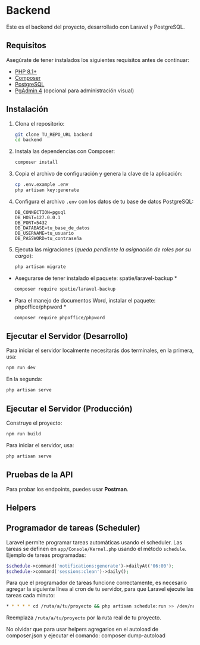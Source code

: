 # Backend

Este es el backend del proyecto, desarrollado con Laravel y PostgreSQL.

## Requisitos

Asegúrate de tener instalados los siguientes requisitos antes de continuar:

-   [PHP 8.1+](https://www.php.net/)
-   [Composer](https://getcomposer.org/)
-   [PostgreSQL](https://www.postgresql.org/)
-   [PgAdmin 4](https://www.pgadmin.org/) (opcional para administración visual)

## Instalación

1. Clona el repositorio:

    ```sh
    git clone TU_REPO_URL backend
    cd backend
    ```

2. Instala las dependencias con Composer:

    ```sh
    composer install
    ```

3. Copia el archivo de configuración y genera la clave de la aplicación:

    ```sh
    cp .env.example .env
    php artisan key:generate
    ```

4. Configura el archivo `.env` con los datos de tu base de datos PostgreSQL:

    ```env
    DB_CONNECTION=pgsql
    DB_HOST=127.0.0.1
    DB_PORT=5432
    DB_DATABASE=tu_base_de_datos
    DB_USERNAME=tu_usuario
    DB_PASSWORD=tu_contraseña
    ```

5. Ejecuta las migraciones (_queda pendiente la asignación de roles por su cargo_):

    ```sh
    php artisan migrate
    ```

-   Asegurarse de tener instalado el paquete: spatie/laravel-backup \*

```sh
   composer require spatie/laravel-backup
```

-   Para el manejo de documentos Word, instalar el paquete: phpoffice/phpword \*

```sh
   composer require phpoffice/phpword
```

## Ejecutar el Servidor (Desarrollo)

Para iniciar el servidor localmente necesitarás dos terminales, en la primera, usa:

```sh
npm run dev
```

En la segunda:

```sh
php artisan serve
```

## Ejecutar el Servidor (Producción)

Construye el proyecto:

```sh
npm run build
```

Para iniciar el servidor, usa:

```sh
php artisan serve
```

## Pruebas de la API

Para probar los endpoints, puedes usar **Postman**.

## Helpers

## Programador de tareas (Scheduler)

Laravel permite programar tareas automáticas usando el scheduler. Las tareas se definen en `app/Console/Kernel.php` usando el método `schedule`. Ejemplo de tareas programadas:

```php
$schedule->command('notifications:generate')->dailyAt('06:00');
$schedule->command('sessions:clean')->daily();
```

Para que el programador de tareas funcione correctamente, es necesario agregar la siguiente línea al cron de tu servidor, para que Laravel ejecute las tareas cada minuto:

```sh
* * * * * cd /ruta/a/tu/proyecto && php artisan schedule:run >> /dev/null 2>&1
```

Reemplaza `/ruta/a/tu/proyecto` por la ruta real de tu proyecto.


No olvidar que para usar helpers agregarlos en el autoload de composer.json y ejecutar el comando:
composer dump-autoload
